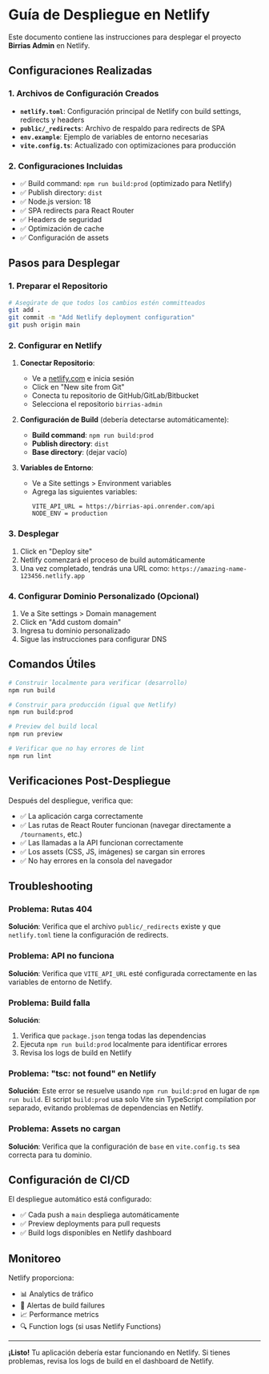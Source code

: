 # Guía de Despliegue en Netlify

Este documento contiene las instrucciones para desplegar el proyecto **Birrias Admin** en Netlify.

## Configuraciones Realizadas

### 1. Archivos de Configuración Creados

- **`netlify.toml`**: Configuración principal de Netlify con build settings, redirects y headers
- **`public/_redirects`**: Archivo de respaldo para redirects de SPA
- **`env.example`**: Ejemplo de variables de entorno necesarias
- **`vite.config.ts`**: Actualizado con optimizaciones para producción

### 2. Configuraciones Incluidas

- ✅ Build command: `npm run build:prod` (optimizado para Netlify)
- ✅ Publish directory: `dist`
- ✅ Node.js version: 18
- ✅ SPA redirects para React Router
- ✅ Headers de seguridad
- ✅ Optimización de cache
- ✅ Configuración de assets

## Pasos para Desplegar

### 1. Preparar el Repositorio

```bash
# Asegúrate de que todos los cambios estén committeados
git add .
git commit -m "Add Netlify deployment configuration"
git push origin main
```

### 2. Configurar en Netlify

1. **Conectar Repositorio**:
   - Ve a [netlify.com](https://netlify.com) e inicia sesión
   - Click en "New site from Git"
   - Conecta tu repositorio de GitHub/GitLab/Bitbucket
   - Selecciona el repositorio `birrias-admin`

2. **Configuración de Build** (debería detectarse automáticamente):
   - **Build command**: `npm run build:prod`
   - **Publish directory**: `dist`
   - **Base directory**: (dejar vacío)

3. **Variables de Entorno**:
   - Ve a Site settings > Environment variables
   - Agrega las siguientes variables:
     ```
     VITE_API_URL = https://birrias-api.onrender.com/api
     NODE_ENV = production
     ```

### 3. Desplegar

1. Click en "Deploy site"
2. Netlify comenzará el proceso de build automáticamente
3. Una vez completado, tendrás una URL como: `https://amazing-name-123456.netlify.app`

### 4. Configurar Dominio Personalizado (Opcional)

1. Ve a Site settings > Domain management
2. Click en "Add custom domain"
3. Ingresa tu dominio personalizado
4. Sigue las instrucciones para configurar DNS

## Comandos Útiles

```bash
# Construir localmente para verificar (desarrollo)
npm run build

# Construir para producción (igual que Netlify)
npm run build:prod

# Preview del build local
npm run preview

# Verificar que no hay errores de lint
npm run lint
```

## Verificaciones Post-Despliegue

Después del despliegue, verifica que:

- ✅ La aplicación carga correctamente
- ✅ Las rutas de React Router funcionan (navegar directamente a `/tournaments`, etc.)
- ✅ Las llamadas a la API funcionan correctamente
- ✅ Los assets (CSS, JS, imágenes) se cargan sin errores
- ✅ No hay errores en la consola del navegador

## Troubleshooting

### Problema: Rutas 404
**Solución**: Verifica que el archivo `public/_redirects` existe y que `netlify.toml` tiene la configuración de redirects.

### Problema: API no funciona
**Solución**: Verifica que `VITE_API_URL` esté configurada correctamente en las variables de entorno de Netlify.

### Problema: Build falla
**Solución**: 
1. Verifica que `package.json` tenga todas las dependencias
2. Ejecuta `npm run build:prod` localmente para identificar errores
3. Revisa los logs de build en Netlify

### Problema: "tsc: not found" en Netlify
**Solución**: Este error se resuelve usando `npm run build:prod` en lugar de `npm run build`. El script `build:prod` usa solo Vite sin TypeScript compilation por separado, evitando problemas de dependencias en Netlify.

### Problema: Assets no cargan
**Solución**: Verifica que la configuración de `base` en `vite.config.ts` sea correcta para tu dominio.

## Configuración de CI/CD

El despliegue automático está configurado:
- ✅ Cada push a `main` despliega automáticamente
- ✅ Preview deployments para pull requests
- ✅ Build logs disponibles en Netlify dashboard

## Monitoreo

Netlify proporciona:
- 📊 Analytics de tráfico
- 🚨 Alertas de build failures
- 📈 Performance metrics
- 🔍 Function logs (si usas Netlify Functions)

---

**¡Listo!** Tu aplicación debería estar funcionando en Netlify. Si tienes problemas, revisa los logs de build en el dashboard de Netlify. 